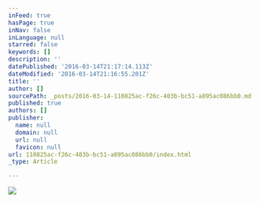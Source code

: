 ```yaml
---
inFeed: true
hasPage: true
inNav: false
inLanguage: null
starred: false
keywords: []
description: ''
datePublished: '2016-03-14T21:17:14.113Z'
dateModified: '2016-03-14T21:16:55.201Z'
title: ''
author: []
sourcePath: _posts/2016-03-14-110825ac-f26c-403b-bc51-a895ac086bb0.md
published: true
authors: []
publisher:
  name: null
  domain: null
  url: null
  favicon: null
url: 110825ac-f26c-403b-bc51-a895ac086bb0/index.html
_type: Article

---
```

![](https://the-grid-user-content.s3-us-west-2.amazonaws.com/e07e9e8f-d8b8-4700-b04c-592f8391e21d.jpg)